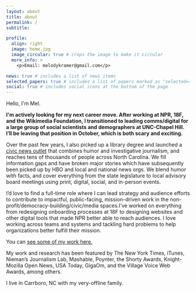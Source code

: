 ```yaml
---
layout: about
title: about
permalink: /
subtitle: 

profile:
  align: right
  image: home.jpg
  image_circular: true # crops the image to make it circular
  more_info: >
    <p>Email: melodykramer@gmail.com</p>

news: true # includes a list of news items
selected_papers: true # includes a list of papers marked as "selected={true}"
social: true # includes social icons at the bottom of the page
---
```


Hello, I'm Mel. 

<b> I'm actively looking for my next career move. After working at NPR, 18F, and the Wikimedia Foundation, I transitioned to leading comms/digital for a large group of social scientists and demographers at UNC-Chapel Hill. I’ll be leaving that position in October, which is both scary and exciting. </b>

Over the past few years, I also picked up a library degree and launched a [civic news outlet](https://www.niemanlab.org/2024/06/triangle-blog-blog-aims-for-a-sweet-spot-between-local-news-and-progressive-politics/) that combines humor and investigative journalism, and reaches tens of thousands of people across North Carolina. We fill information gaps and have broken major stories which have subsequently been picked up by HBO and local and national news orgs. We blend humor with facts, and cover everything from the state legislature to local advisory board meetings using print, digital, social, and in-person events.

I’d love to find a full-time role where I can lead strategy and audience efforts to contribute to impactful, public-facing, mission-driven work in the non-profit/democracy-building/civic/media spaces.I’ve worked on everything from redesigning onboarding processes at 18F to designing websites and other digital tools that made NPR better able to reach audiences. I love working across teams and systems and tackling hard problems to help organizations better fulfill their mission.

You can [see some of my work here.](https://melodykramer.github.io/projects/)

My work and research has been featured by The New York Times, iTunes, Nieman’s Journalism Lab, Mashable, Poynter, the Shorty Awards, Knight-Mozilla Open News, USA Today, GigaOm, and the Village Voice Web Awards, among others. 

I live in Carrboro, NC with my very-offline family.
